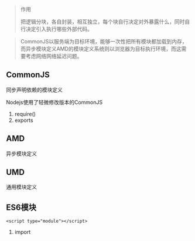 > 作用
>
> 把逻辑分块，各自封装，相互独立，每个块自行决定对外暴露什么，同时自行决定引入执行哪些外部代码。

> CommonJS以服务端为目标环境，能够一次性把所有模块都加载到内存，而异步模块定义AMD的模块定义系统则以浏览器为目标执行环境，而这需要考虑网络网络延迟问题。

## CommonJS

同步声明依赖的模块定义

Nodejs使用了轻微修改版本的CommonJS

1. require()
2. exports



## AMD

异步模块定义

## UMD

通用模块定义



## ES6模块

`<script type="module"></script>`

1. import